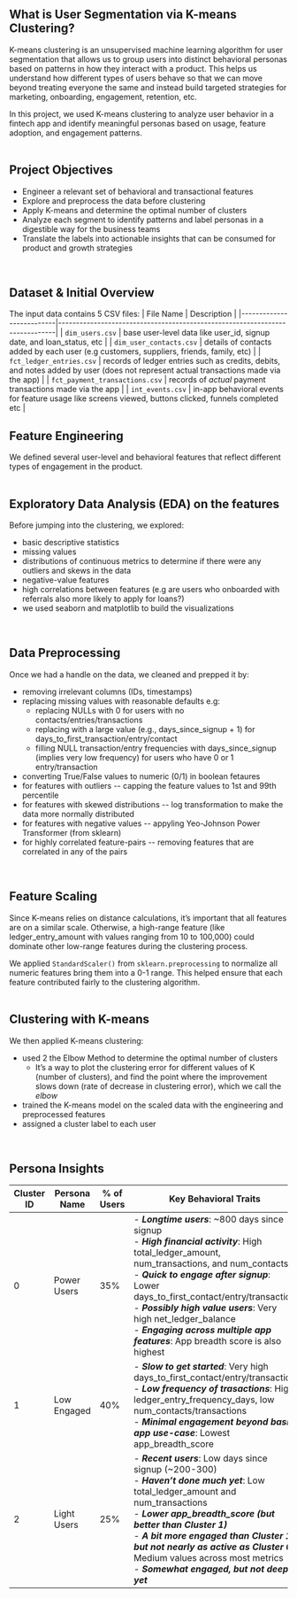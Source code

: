 ## What is User Segmentation via K-means Clustering?
K-means clustering is an unsupervised machine learning algorithm for user segmentation that allows us to group users into distinct behavioral personas based on patterns in how they interact with a product. This helps us understand how different types of users behave so that we can move beyond treating everyone the same and instead build targeted strategies for marketing, onboarding, engagement, retention, etc.

In this project, we used K-means clustering to analyze user behavior in a fintech app and identify meaningful personas based on usage, feature adoption, and engagement patterns.
<br>
<br>

## Project Objectives
- Engineer a relevant set of behavioral and transactional features
- Explore and preprocess the data before clustering
- Apply K-means and determine the optimal number of clusters
- Analyze each segment to identify patterns and label personas in a digestible way for the business teams
- Translate the labels into actionable insights that can be consumed for product and growth strategies
<br>

## Dataset & Initial Overview
The input data contains 5 CSV files:
| File Name                 | Description                                                                 |
|--------------------------|-----------------------------------------------------------------------------|
| `dim_users.csv`          | base user-level data like user_id, signup date, and loan_status, etc     |
| `dim_user_contacts.csv`  | details of contacts added by each user (e.g customers, suppliers, friends, family, etc) |
| `fct_ledger_entries.csv` | records of ledger entries such as credits, debits, and notes added by user (does not represent actual transactions made via the app)  |
| `fct_payment_transactions.csv` | records of _actual_ payment transactions made via the app            |
| `int_events.csv`         | in-app behavioral events for feature usage like screens viewed, buttons clicked, funnels completed etc         |
<br>

## Feature Engineering
We defined several user-level and behavioral features that reflect different types of engagement in the product.
<br>
<br>

## Exploratory Data Analysis (EDA) on the features
Before jumping into the clustering, we explored:
- basic descriptive statistics
- missing values
- distributions of continuous metrics to determine if there were any outliers and skews in the data
- negative-value features
- high correlations between features (e.g are users who onboarded with referrals also more likely to apply for loans?)
- we used seaborn and matplotlib to build the visualizations
<br>

## Data Preprocessing
Once we had a handle on the data, we cleaned and prepped it by:
- removing irrelevant columns (IDs, timestamps)
- replacing missing values with reasonable defaults e.g:
    - replacing NULLs with 0 for users with no contacts/entries/transactions
    - replacing with a large value (e.g., days_since_signup + 1) for days_to_first_transaction/entry/contact
    - filling NULL transaction/entry frequencies with days_since_signup (implies very low frequency) for users who have 0 or 1 entry/transaction
- converting True/False values to numeric (0/1) in boolean fetaures
- for features with outliers -- capping the feature values to 1st and 99th percentile
- for features with skewed distributions -- log transformation to make the data more normally distributed
- for features with negative values -- appyling Yeo-Johnson Power Transformer (from sklearn)
- for highly correlated feature-pairs -- removing features that are correlated in any of the pairs
<br>

## Feature Scaling
Since K-means relies on distance calculations, it’s important that all features are on a similar scale. Otherwise, a high-range feature (like ledger_entry_amount with values ranging from 10 to 100,000) could dominate other low-range features during the clustering process.

We applied `StandardScaler()` from `sklearn.preprocessing` to normalize all numeric features bring them into a 0-1 range. This helped ensure that each feature contributed fairly to the clustering algorithm.
<br>
<br>

## Clustering with K-means
We then applied K-means clustering:
- used 2 the Elbow Method to determine the optimal number of clusters
    - It’s a way to plot the clustering error for different values of K (number of clusters), and find the point where the improvement slows down (rate of decrease in clustering error), which we call the _elbow_
- trained the K-means model on the scaled data with the engineering and preprocessed features
- assigned a cluster label to each user
<br>

## Persona Insights

| Cluster ID | Persona Name     | % of Users | Key Behavioral Traits                                       | 
|------------|------------------|-------------|--------------------------------------------------------------|
| 0          | Power Users       | 35%         | - **_Longtime users_**: ~800 days since signup<br>- **_High financial activity_**: High total_ledger_amount, num_transactions, and num_contacts<br>- **_Quick to engage after signup_**: Lower days_to_first_contact/entry/transaction<br>- **_Possibly high value users_**: Very high net_ledger_balance<br>- **_Engaging across multiple app features_**: App breadth score is also highest          | 
| 1          | Low Engaged       | 40%         | - **_Slow to get started_**: Very high days_to_first_contact/entry/transaction<br>- **_Low frequency of trasactions_**: High ledger_entry_frequency_days, low num_contacts/transactions<br>- **_Minimal engagement beyond basic app use-case_**: Lowest app_breadth_score    | 
| 2          | Light Users  | 25%         | - **_Recent users_**: Low days since signup (~200-300)<br>- **_Haven’t done much yet_**: Low total_ledger_amount and num_transactions<br>- **_Lower app_breadth_score (but better than Cluster 1)_** <br>- **_A bit more engaged than Cluster 1, but not nearly as active as Cluster 0_**: Medium values across most metrics<br>- **_Somewhat engaged, but not deep yet_** | 

